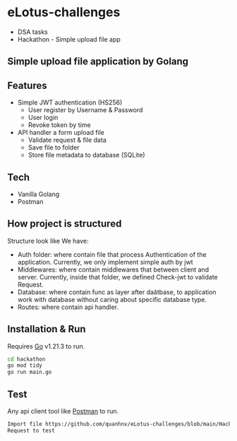 # eLotus-challenges
- DSA tasks
- Hackathon - Simple upload file app

## Simple upload file application by Golang

## Features

- Simple JWT authentication (HS256)
    - User register by Username & Password
    - User login
    - Revoke token by time
- API handler a form upload file
    - Validate request & file data
    - Save file to folder
    - Store file metadata to database (SQLite)

## Tech

- Vanilla Golang
- Postman

## How project is structured

Structure look like
We have:
- Auth folder: where contain file that process Authentication of the application. Currently, we only implement simple auth by jwt
- Middlewares: where contain middlewares that between client and server. Currently, inside that folder, we defined Check-jwt to validate Request.
- Database: where contain func as layer after daâtbase, to application work with database without caring about specific database type.
- Routes: where contain api handler. 

## Installation & Run

Requires [Go](https://go.dev/dl/) v1.21.3 to run.

```sh
cd hackathon
go mod tidy
go run main.go
```

## Test

Any api client tool like [Postman](https://www.postman.com/) to run.

```sh
Import file https://github.com/quanhnv/eLotus-challenges/blob/main/Hackathon/eLotus-hackathon-golang-upload-app.postman_collection.json to Postman
Request to test
```
